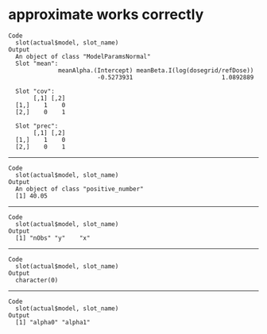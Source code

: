 # approximate works correctly

    Code
      slot(actual$model, slot_name)
    Output
      An object of class "ModelParamsNormal"
      Slot "mean":
                  meanAlpha.(Intercept) meanBeta.I(log(dosegrid/refDose)) 
                             -0.5273931                         1.0892889 
      
      Slot "cov":
           [,1] [,2]
      [1,]    1    0
      [2,]    0    1
      
      Slot "prec":
           [,1] [,2]
      [1,]    1    0
      [2,]    0    1
      

---

    Code
      slot(actual$model, slot_name)
    Output
      An object of class "positive_number"
      [1] 40.05

---

    Code
      slot(actual$model, slot_name)
    Output
      [1] "nObs" "y"    "x"   

---

    Code
      slot(actual$model, slot_name)
    Output
      character(0)

---

    Code
      slot(actual$model, slot_name)
    Output
      [1] "alpha0" "alpha1"

